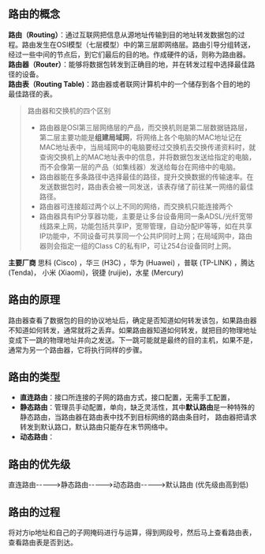 
## 路由的概念
**路由（Routing）**：通过互联网把信息从源地址传输到目的地址转发数据包的过程。路由发生在OSI模型（七层模型）中的第三层即网络层。路由引导分组转送，经过一些中间的节点后，到它们最后的目的地。作成硬件的话，则称为路由器。
**路由器（Router）**：能够将数据包转发到正确目的地，并在转发过程中选择最佳路径的设备。	
**路由表（Routing Table)**：路由器或者联网计算机中的一个储存到各个目的地的最佳路径的表。

> 路由器和交换机的四个区别
> -  路由器是OSI第三层网络层的产品，而交换机则是第二层数据链路层，第二层主要功能是**组建局域网**，将网络上各个电脑的MAC地址记在MAC地址表中，当局域网中的电脑要经过交换机去交换传递资料时，就查询交换机上的MAC地址表中的信息，并将数据包发送给指定的电脑，而不会像第一层的产品（如集线器）发送给每台在网络中的电脑。
> - 路由器能在多条路径中选择最佳的路径，提升交换数据的传输速率。在发送数据包时，路由表会被一同发送，该表存储了前往某一网络的最佳路径。
> - 路由器可连接超过两个以上不同的网络，而交换机只能连接两个
> - 路由器具有IP分享器功能，主要是让多台设备用同一条ADSL/光纤宽带线路来上网，功能包括共享IP，宽带管理，自动分配IP等等，如在共享IP功能中，不同设备可共享同一个公共IP同时上网；在局域网中，路由器则会指定一组的Class C的私有IP，可让254台设备同时上网。

**主要厂商**
 思科 (Cisco) ，华三 (H3C)  ，华为 (Huawei) ，普联 (TP-LINK) ，腾达 (Tenda)， 小米 (Xiaomi)，锐捷 (ruijie)，水星 (Mercury)
 

## 路由的原理
路由器查看了数据包的目的协议地址后，确定是否知道如何转发该包，如果路由器不知道如何转发，通常就将之丢弃。如果路由器知道如何转发，就把目的物理地址变成下一跳的物理地址并向之发送。下一跳可能就是最终的目的主机，如果不是，通常为另一个路由器，它将执行同样的步骤。

## 路由的类型

 - **直连路由**：接口所连接的子网的路由方式，接口配置，无需手工配置，
 - **静态路由**：管理员手动配置，单向，缺乏灵活性，其中**默认路由**是一种特殊的静态路由，当路由器在路由表中找不到目标网络的路由条目时， 路由器把请求转发到默认路口，默认路由只能存在末节网络中。
 - **动态路由**：

## 路由的优先级
  直连路由----->静态路由----->动态路由----->默认路由 (优先级由高到低)
  

## 路由的过程
将对方ip地址和自己的子网掩码进行与运算，得到网段号，然后马上查看路由表，查看路由表是否到达。

 
  
